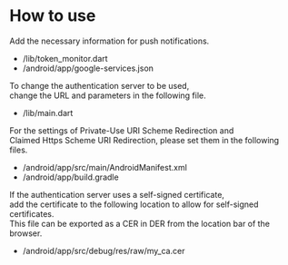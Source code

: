 # How to use
Add the necessary information for push notifications.

- /lib/token_monitor.dart
- /android/app/google-services.json

To change the authentication server to be used,  
change the URL and parameters in the following file.

- /lib/main.dart

For the settings of Private-Use URI Scheme Redirection and  
Claimed Https Scheme URI Redirection, please set them in the following files.

- /android/app/src/main/AndroidManifest.xml
- /android/app/build.gradle

If the authentication server uses a self-signed certificate,  
add the certificate to the following location to allow for self-signed certificates.  
This file can be exported as a CER in DER from the location bar of the browser.

- /android/app/src/debug/res/raw/my_ca.cer
